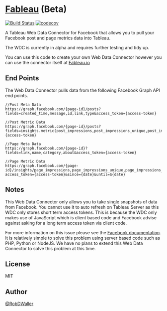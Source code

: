 # [Fableau](http://fableau.io) (Beta)
[![Build Status](https://travis-ci.org/RobDWaller/fableau.svg?branch=master)](https://travis-ci.org/RobDWaller/fableau) [![codecov](https://codecov.io/gh/RobDWaller/fableau/branch/master/graph/badge.svg)](https://codecov.io/gh/RobDWaller/fableau)

A Tableau Web Data Connector for Facebook that allows you to pull your Facebook post and
page metrics data into Tableau.  

The WDC is currently in alpha and requires further testing and tidy up.

You can use this code to create your own Web Data Connector however you can use
the connector itself at [Fableau.io](http://fableau.io)

## End Points

The Web Data Connector pulls data from the following Facebook Graph API end points.

```
//Post Meta Data
https://graph.facebook.com/{page-id}/posts?fields=created_time,message,id,link,type&access_token={access-token}

//Post Metric Data
https://graph.facebook.com/{page-id}/posts?fields=insights.metric(post_impressions,post_impressions_unique,post_impressions_paid,post_impressions_paid_unique,post_reactions_like_total,post_reactions_love_total,post_reactions_wow_total,post_reactions_haha_total,post_reactions_sorry_total,post_reactions_anger_total)&access_token={access-token}

//Page Meta Data
https://graph.facebook.com/{page-id}?fields=link,name,category,about&access_token={access-token}

//Page Metric Data
https://graph.facebook.com/{page-id}/insights/page_impressions,page_impressions_unique,page_impressions_paid,page_impressions_organic,page_engaged_users,page_consumptions,page_consumptions_unique,page_negative_feedback,page_negative_feedback_unique,page_fan_adds_unique,page_views_total,page_views_logged_in_unique,page_posts_impressions,page_posts_impressions_unique,page_posts_impressions_paid,page_posts_impressions_organic,page_post_engagements,page_video_views?access_token={access-token}&since={date}&until=${date}
```

## Notes

This Web Data Connector only allows you to take single snapshots of data from
Facebook. You cannot use it to auto refresh on Tableau Server as this WDC only
stores short term access tokens. This is because the WDC only makes use of
JavaScript which is client based code and Facebook advise against asking for a
long term access token via client code.

For more information on this issue please see the [Facebook documentation](https://developers.facebook.com/docs/facebook-login/access-tokens).
It is relatively simple to solve this problem using server based code such as
PHP, Python or NodeJS. We have no plans to extend this Web Data Connector to solve
this problem at this time.  

## License

MIT

## Author

[@RobDWaller](https://twitter.com/RobDWaller)
